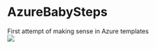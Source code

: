 # AzureBabySteps
First attempt of making sense in Azure templates<br>
<a href="http://armviz.io/#/?load=https%3A%2F%2Fraw.githubusercontent.com%2FAleshinD%2FAzureBabySteps%2Fmaster%2Fazuredeploy.json" target="_blank">
    <img src="http://armviz.io/visualizebutton.png"/>
</a>
